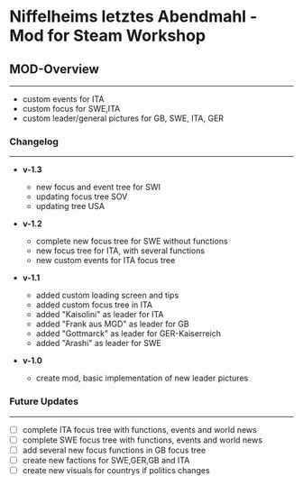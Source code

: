 # Niffelheims letztes Abendmahl - Mod for Steam Workshop

 
 
 
## MOD-Overview
___

- custom events for ITA
- custom focus for SWE,ITA
- custom leader/general pictures for GB, SWE, ITA, GER

### **Changelog**
___
- **v-1.3**

    - new focus and event tree for SWI
    - updating focus tree SOV
    - updating tree USA
    
    
- **v-1.2**

    - complete new focus tree for SWE without functions
    - new focus tree for ITA, with several functions
    - new custom events for ITA focus tree
  

- **v-1.1**

    - added custom loading screen and tips
    - added custom focus tree in ITA
    - added "Kaisolini" as leader for ITA
    - added "Frank aus MGD" as leader for GB
    - added "Gottmarck" as leader for GER-Kaiserreich
    - added "Arashi" as leader for SWE


- **v-1.0**

    - create mod, basic implementation of new leader pictures


### **Future Updates**
___

- [ ] complete ITA focus tree with functions, events and world news
- [ ] complete SWE focus tree with functions, events and world news
- [ ] add several new focus functions in GB focus tree
- [ ] create new factions for SWE,GER,GB and ITA
- [ ] create new visuals for countrys if politics changes
